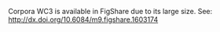 Corpora WC3 is available in FigShare due to its large size. See: http://dx.doi.org/10.6084/m9.figshare.1603174